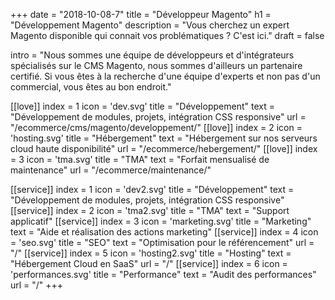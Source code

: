 +++
date = "2018-10-08-7"
title = "Développeur Magento"
h1 = "Développement Magento"
description = "Vous cherchez un expert Magento disponible qui connait vos problématiques ? C'est ici."
draft = false


intro = "Nous sommes une équipe de développeurs et d'intégrateurs spécialisés sur le CMS Magento, nous sommes d'ailleurs un partenaire certifié. Si vous êtes à la recherche d'une équipe d'experts et non pas d'un commercial, vous êtes au bon endroit."

[[love]]
    index = 1
    icon = 'dev.svg'
    title = "Développement"
    text = "Développement de modules, projets, intégration CSS responsive"
    url = "/ecommerce/cms/magento/developpement/"
[[love]]
    index = 2
    icon = 'hosting.svg'
    title = "Hébergement"
    text = "Hébergement sur nos serveurs cloud haute disponibilité"
    url = "/ecommerce/hebergement/"
[[love]]
    index = 3
    icon = 'tma.svg'
    title = "TMA"
    text = "Forfait mensualisé de maintenance"
    url = "/ecommerce/maintenance/"

[[service]]
    index = 1
    icon = 'dev2.svg'
    title = "Développement"
    text = "Développement de modules, projets, intégration CSS responsive"
[[service]]
    index = 2
    icon = 'tma2.svg'
    title = "TMA"
    text = "Support applicatif"
[[service]]
    index = 3
    icon = 'marketing.svg'
    title = "Marketing"
    text = "Aide et réalisation des actions marketing"
[[service]]
    index = 4
    icon = 'seo.svg'
    title = "SEO"
    text = "Optimisation pour le référencement"
    url = "/"
[[service]]
    index = 5
    icon = 'hosting2.svg'
    title = "Hosting"
    text = "Hébergement Cloud en SaaS"
    url = "/"
[[service]]
    index = 6
    icon = 'performances.svg'
    title = "Performance"
    text = "Audit des performances"
    url = "/"
+++
